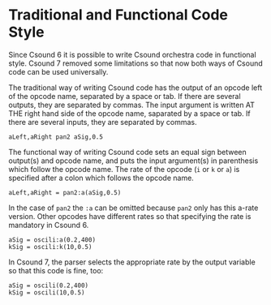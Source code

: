 # Traditional and Functional Code Style

Since Csound 6 it is possible to write Csound orchestra code in functional style. Csound 7 removed some limitations so that now both ways of Csound code can be used universally.

The traditional way of writing Csound code has the output of an opcode left of the opcode name, separated by a space or tab. If there are several outputs, they are separated by commas. The input argument is written AT THE right hand side of the opcode name, saparated by a space or tab. If there are several inputs, they are separated by commas.

`aLeft,aRight pan2 aSig,0.5`

The functional way of writing Csound code sets an equal sign between output(s) and opcode name, and puts the input argument(s) in parenthesis which follow the opcode name. The rate of the opcode (`i` or `k` or `a`) is specified after a colon which follows the opcode name.

`aLeft,aRight = pan2:a(aSig,0.5)`

In the case of `pan2` the `:a` can be omitted because `pan2` only has this a-rate version. Other opcodes have different rates so that specifying the rate is mandatory in Csound 6. 

```
aSig = oscili:a(0.2,400)
kSig = oscili:k(10,0.5)
```

In Csound 7, the parser selects the appropriate rate by the output variable so that this code is fine, too:

```
aSig = oscili(0.2,400)
kSig = oscili(10,0.5)
```
